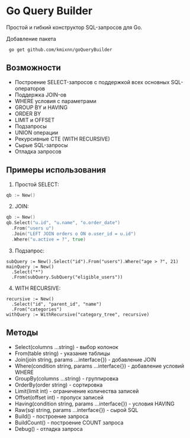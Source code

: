 # Go Query Builder

Простой и гибкий конструктор SQL-запросов для Go.

Добавление пакета

```shell
 go get github.com/kmixnn/goQueryBuilder
```

## Возможности

- Построение SELECT-запросов с поддержкой всех основных SQL-операторов
- Поддержка JOIN-ов
- WHERE условия с параметрами
- GROUP BY и HAVING
- ORDER BY
- LIMIT и OFFSET
- Подзапросы
- UNION операции
- Рекурсивные CTE (WITH RECURSIVE)
- Сырые SQL-запросы
- Отладка запросов

## Примеры использования

1. Простой SELECT:
```go
qb := New()
```

2. JOIN:
```go
qb := New()
qb.Select("u.id", "u.name", "o.order_date")
  .From("users u")
  .Join("LEFT JOIN orders o ON o.user_id = u.id")
  .Where("u.active = ?", true)
```

3. Подзапрос:
```
subQuery := New().Select("id").From("users").Where("age > ?", 21)
mainQuery := New()
  .Select("*")
  .From(subQuery.SubQuery("eligible_users"))
```

4. WITH RECURSIVE:
```
recursive := New()
  .Select("id", "parent_id", "name")
  .From("categories")
withQuery := WithRecursive("category_tree", recursive)
```

## Методы

- Select(columns ...string) - выбор колонок
- From(table string) - указание таблицы
- Join(join string, params ...interface{}) - добавление JOIN
- Where(condition string, params ...interface{}) - добавление условий WHERE
- GroupBy(columns ...string) - группировка
- OrderBy(order string) - сортировка
- Limit(limit int) - ограничение количества записей
- Offset(offset int) - пропуск записей
- Having(condition string, params ...interface{}) - условия HAVING
- Raw(sql string, params ...interface{}) - сырой SQL
- Build() - построение запроса
- BuildCount() - построение COUNT запроса
- Debug() - отладка запроса
